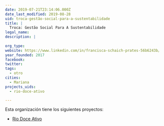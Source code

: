 ```yaml
---
date: 2019-07-21T23:14:06.000Z
date_last_modified: 2019-08-28
uid: troca-gestão-social-para-a-sustentabilidade
title: |
  Troca: Gestão Social Para A Sustentabilidade
legal_name: 
description: |
  
org_type: 
website: https://www.linkedin.com/in/francisca-schaich-prates-56b6243b/
year_founded: 2017
facebook: 
twitter: 
tags:
  - otro
cities: 
  - Mariana
projects_uids:
  - rio-doce-ativo

---
```


Esta organización tiene los siguientes proyectos:

- [Rio Doce Ativo](/proyectos/rio-doce-ativo)
